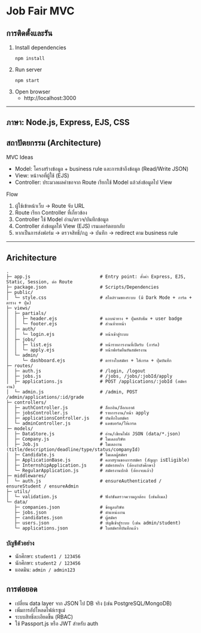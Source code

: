 # Job Fair MVC 

## การติดตั้งและรัน
1. Install dependencies
   ```
   npm install
   ```
2. Run server
   ```
   npm start
   ```
3. Open browser
   - http://localhost:3000

---

## ภาษา: Node.js, Express, EJS, CSS

## สถาปัตยกรรม (Architecture)

MVC Ideas
- Model: โครงสร้างข้อมูล + business rule และการเข้าถึงข้อมูล (Read/Write JSON)
- View: หน้าจอที่ผู้ใช้ (EJS)
- Controller: ประมวลผลคำขอจาก Route เรียกใช้ Model แล้วส่งข้อมูลไป View

Flow
1) ผู้ใช้เข้าหน้าเว็บ → Route จับ URL
2) Route เรียก Controller ที่เกี่ยวข้อง
3) Controller ใช้ Model อ่าน/ตรวจ/บันทึกข้อมูล
4) Controller ส่งข้อมูลให้ View (EJS) เรนเดอร์ตอบกลับ
5) หากเป็นการส่งฟอร์ม → ตรวจสิทธิ์/กฎ → บันทึก → redirect ตาม business rule

---

## Arichitecture

```text
.
├─ app.js                          # Entry point: ตั้งค่า Express, EJS, Static, Session, ต่อ Route
├─ package.json                    # Scripts/Dependencies
├─ public/
│  └─ style.css                    # สไตล์รวมของระบบ (มี Dark Mode + การ์ด + ตาราง + ปุ่ม)
├─ views/
│  ├─ partials/
│  │  ├─ header.ejs                # แถบนำทาง + ปุ่มสลับธีม + user badge
│  │  └─ footer.ejs                # ส่วนท้ายหน้า
│  ├─ auth/
│  │  └─ login.ejs                 # หน้าเข้าสู่ระบบ
│  ├─ jobs/
│  │  ├─ list.ejs                  # หน้ารายการงานที่เปิดรับ (การ์ด)
│  │  └─ apply.ejs                 # หน้าฟอร์มยืนยันสมัครงาน
│  └─ admin/
│     └─ dashboard.ejs             # ตารางใบสมัคร + ใส่เกรด + ปุ่มบันทึก
├─ routes/
│  ├─ auth.js                      # /login, /logout
│  ├─ jobs.js                      # /jobs, /jobs/:jobId/apply
│  ├─ applications.js              # POST /applications/:jobId (สมัครงาน)
│  └─ admin.js                     # /admin, POST /admin/applications/:id/grade
├─ controllers/
│  ├─ authController.js            # ล็อกอิน/ล็อกเอาต์
│  ├─ jobsController.js            # รายการงาน/หน้า apply
│  ├─ applicationsController.js    # บันทึกใบสมัคร
│  └─ adminController.js           # แดชบอร์ด/ให้เกรด
├─ models/
│  ├─ DataStore.js                 # อ่าน/เขียนไฟล์ JSON (data/*.json)
│  ├─ Company.js                   # โมเดลบริษัท
│  ├─ Job.js                       # โมเดลงาน (title/description/deadline/type/status/companyId)
│  ├─ Candidate.js                 # โมเดลผู้สมัคร
│  ├─ ApplicationBase.js           # คลาสฐานของการสมัคร (สัญญา isEligible)
│  ├─ InternshipApplication.js     # สมัครสหกิจ (ต้องกำลังศึกษา)
│  └─ RegularApplication.js        # สมัครงานปกติ (ต้องจบแล้ว)
├─ middlewares/
│  └─ auth.js                      # ensureAuthenticated / ensureStudent / ensureAdmin
├─ utils/
│  └─ validation.js                # ฟังก์ชันตรวจความถูกต้อง (เช่นอีเมล)
└─ data/
   ├─ companies.json               # ข้อมูลบริษัท
   ├─ jobs.json                    # ตำแหน่งงาน
   ├─ candidates.json              # ผู้สมัคร
   ├─ users.json                   # บัญชีเข้าสู่ระบบ (เช่น admin/student)
   └─ applications.json            # ใบสมัครที่บันทึกแล้ว
```


### บัญชีตัวอย่าง
- นักศึกษา: `student1 / 123456`
- นักศึกษา: `student2 / 123456`
- แอดมิน: `admin / admin123`



## การต่อยอด

- เปลี่ยน data layer จาก JSON ไป DB จริง (เช่น PostgreSQL/MongoDB)
- เพิ่มการอัปโหลดไฟล์เรซูเม่
- ระบบสิทธิ์ละเอียดขึ้น (RBAC)
- ใช้ Passport.js หรือ JWT สำหรับ auth
